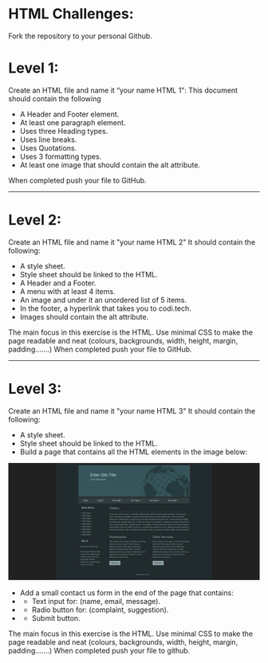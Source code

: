 
# HTML Challenges:

Fork the repository to your personal Github.

# Level 1:

Create an HTML file and name it “your name HTML 1":
This document should contain the following
* A Header and Footer element.
* At least one paragraph element.
* Uses three Heading types.
* Uses line breaks.
* Uses Quotations.
* Uses 3 formatting types.
* At least one image that should contain the alt attribute.

When completed push your file to GitHub.


---------------
# Level 2:

Create an HTML file and name it "your name HTML 2"
It should contain the following:
* A style sheet.
* Style sheet should be linked to the HTML.
* A Header and a Footer.
* A menu with at least 4 items.
* An image and under it an unordered list of 5 items.
* In the footer, a hyperlink that takes you to codi.tech.
* Images should contain the alt attribute.

The main focus in this exercise is the HTML. Use minimal CSS to make the page readable and neat (colours, backgrounds, width, height, margin, padding.......)
When completed push your file to GitHub.


-----------------



# Level 3:
Create an HTML file and name it "your name HTML 3"
It should contain the following:

* A style sheet.
* Style sheet should be linked to the HTML.
* Build a page that contains all the HTML elements in the image below:


![](./html_challenge_01.png)

* Add a small contact us form in the end of the page that contains:
* * Text input for: (name, email, message).
* * Radio button for: (complaint, suggestion).
* * Submit button.

The main focus in this exercise is the HTML. Use minimal CSS to make the page readable and neat (colours, backgrounds, width, height, margin, padding.......)
When completed push your file to github.


